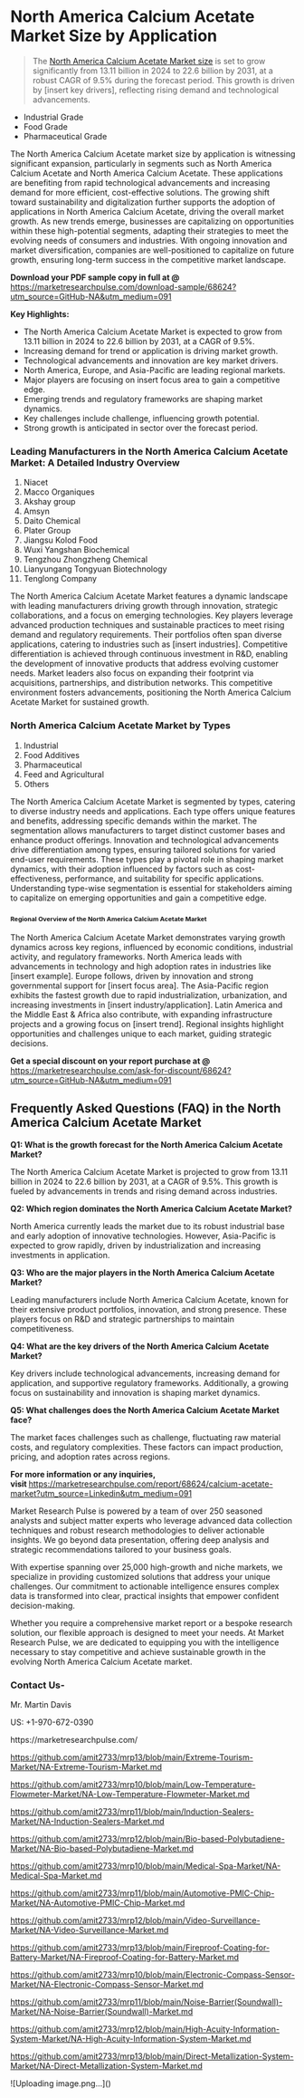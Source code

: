 <h1>North America Calcium Acetate Market&nbsp;Size by Application</h1><blockquote><p>The <a href="https://marketresearchpulse.com/download-sample/68624?utm_source=GitHub-NA&amp;utm_medium=091">North America Calcium Acetate Market size</a> is set to grow significantly from 13.11 billion in 2024 to 22.6 billion by 2031, at a robust CAGR of 9.5% during the forecast period. This growth is driven by [insert key drivers], reflecting rising demand and technological advancements.</p></blockquote><ul><li>Industrial Grade<li> Food Grade<li> Pharmaceutical Grade</li></ul><p>The North America Calcium Acetate market size by application is witnessing significant expansion, particularly in segments such as North America Calcium Acetate and North America Calcium Acetate. These applications are benefiting from rapid technological advancements and increasing demand for more efficient, cost-effective solutions. The growing shift toward sustainability and digitalization further supports the adoption of applications in North America Calcium Acetate, driving the overall market growth. As new trends emerge, businesses are capitalizing on opportunities within these high-potential segments, adapting their strategies to meet the evolving needs of consumers and industries. With ongoing innovation and market diversification, companies are well-positioned to capitalize on future growth, ensuring long-term success in the competitive market landscape.</p><p><strong>Download your PDF sample copy in full at @ </strong><a href="https://marketresearchpulse.com/download-sample/68624?utm_source=GitHub-NA&amp;utm_medium=091">https://marketresearchpulse.com/download-sample/68624?utm_source=GitHub-NA&amp;utm_medium=091</a></p><p><strong>Key Highlights: </strong></p><ul><li>The North America Calcium Acetate Market is expected to grow from 13.11 billion in 2024 to 22.6 billion by 2031, at a CAGR of 9.5%.</li><li>Increasing demand for trend or application is driving market growth.</li><li>Technological advancements and innovation are key market drivers.</li><li>North America, Europe, and Asia-Pacific are leading regional markets.</li><li>Major players are focusing on insert focus area to gain a competitive edge.</li><li>Emerging trends and regulatory frameworks are shaping market dynamics.</li><li>Key challenges include challenge, influencing growth potential.</li><li>Strong growth is anticipated in sector over the forecast period.</li></ul><h3>Leading Manufacturers in the North America Calcium Acetate Market: A Detailed Industry Overview</h3><ol><li>Niacet</li><li>Macco Organiques</li><li>Akshay group</li><li>Amsyn</li><li>Daito Chemical</li><li>Plater Group</li><li>Jiangsu Kolod Food</li><li>Wuxi Yangshan Biochemical</li><li>Tengzhou Zhongzheng Chemical</li><li>Lianyungang Tongyuan Biotechnology</li><li>Tenglong Company</li></ol><div class="flex max-w-full flex-col flex-grow"><div class="min-h-8 text-message flex w-full flex-col items-end gap-2 whitespace-normal break-words [.text-message+&amp;]:mt-5" dir="auto" data-message-author-role="assistant" data-message-id="fd8432e4-4910-450d-b182-61b7bfb0a01f" data-message-model-slug="gpt-4o"><div class="flex w-full flex-col gap-1 empty:hidden first:pt-[3px]"><div class="markdown prose w-full break-words dark:prose-invert light"><p>The North America Calcium Acetate Market features a dynamic landscape with leading manufacturers driving growth through innovation, strategic collaborations, and a focus on emerging technologies. Key players leverage advanced production techniques and sustainable practices to meet rising demand and regulatory requirements. Their portfolios often span diverse applications, catering to industries such as [insert industries]. Competitive differentiation is achieved through continuous investment in R&amp;D, enabling the development of innovative products that address evolving customer needs. Market leaders also focus on expanding their footprint via acquisitions, partnerships, and distribution networks. This competitive environment fosters advancements, positioning the North America Calcium Acetate Market for sustained growth.</p></div></div></div></div><h3>North America Calcium Acetate Market by Types</h3><ol><li>Industrial<li> Food Additives<li> Pharmaceutical<li> Feed and Agricultural<li> Others</li></ol><div class="flex max-w-full flex-col flex-grow"><div class="min-h-8 text-message flex w-full flex-col items-end gap-2 whitespace-normal break-words [.text-message+&amp;]:mt-5" dir="auto" data-message-author-role="assistant" data-message-id="084470be-0bb7-4664-bddf-5156b4f41249" data-message-model-slug="gpt-4o-mini"><div class="flex w-full flex-col gap-1 empty:hidden first:pt-[3px]"><div class="markdown prose w-full break-words dark:prose-invert light"><p>The North America Calcium Acetate Market is segmented by types, catering to diverse industry needs and applications. Each type offers unique features and benefits, addressing specific demands within the market. The segmentation allows manufacturers to target distinct customer bases and enhance product offerings. Innovation and technological advancements drive differentiation among types, ensuring tailored solutions for varied end-user requirements. These types play a pivotal role in shaping market dynamics, with their adoption influenced by factors such as cost-effectiveness, performance, and suitability for specific applications. Understanding type-wise segmentation is essential for stakeholders aiming to capitalize on emerging opportunities and gain a competitive edge.</p></div></div></div></div><h3><span style="font-size: 11px;">Regional Overview of the North America Calcium Acetate Market</span></h3><div class="flex max-w-full flex-col flex-grow"><div class="min-h-8 text-message flex w-full flex-col items-end gap-2 whitespace-normal break-words [.text-message+&amp;]:mt-5" dir="auto" data-message-author-role="assistant" data-message-id="e9038762-ce64-4e30-91c9-9bd413514231" data-message-model-slug="gpt-4o-mini"><div class="flex w-full flex-col gap-1 empty:hidden first:pt-[3px]"><div class="markdown prose w-full break-words dark:prose-invert light"><p>The North America Calcium Acetate Market demonstrates varying growth dynamics across key regions, influenced by economic conditions, industrial activity, and regulatory frameworks. North America leads with advancements in technology and high adoption rates in industries like [insert example]. Europe follows, driven by innovation and strong governmental support for [insert focus area]. The Asia-Pacific region exhibits the fastest growth due to rapid industrialization, urbanization, and increasing investments in [insert industry/application]. Latin America and the Middle East &amp; Africa also contribute, with expanding infrastructure projects and a growing focus on [insert trend]. Regional insights highlight opportunities and challenges unique to each market, guiding strategic decisions.</p></div></div></div></div><p><strong>Get a special discount on your report purchase at @ </strong><a href="https://marketresearchpulse.com/ask-for-discount/68624?utm_source=GitHub-NA&amp;utm_medium=091">https://marketresearchpulse.com/ask-for-discount/68624?utm_source=GitHub-NA&amp;utm_medium=091</a></p><h2>Frequently Asked Questions (FAQ) in the North America Calcium Acetate Market</h2><p><strong>Q1: What is the growth forecast for the North America Calcium Acetate Market?</strong></p><p>The North America Calcium Acetate Market is projected to grow from 13.11 billion in 2024 to 22.6 billion by 2031, at a CAGR of 9.5%. This growth is fueled by advancements in trends and rising demand across industries.</p><p><strong>Q2: Which region dominates the North America Calcium Acetate Market?</strong></p><p>North America currently leads the market due to its robust industrial base and early adoption of innovative technologies. However, Asia-Pacific is expected to grow rapidly, driven by industrialization and increasing investments in application.</p><p><strong>Q3: Who are the major players in the North America Calcium Acetate Market?</strong></p><p>Leading manufacturers include North America Calcium Acetate, known for their extensive product portfolios, innovation, and strong presence. These players focus on R&amp;D and strategic partnerships to maintain competitiveness.</p><p><strong>Q4: What are the key drivers of the North America Calcium Acetate Market?</strong></p><p>Key drivers include technological advancements, increasing demand for application, and supportive regulatory frameworks. Additionally, a growing focus on sustainability and innovation is shaping market dynamics.</p><p><strong>Q5: What challenges does the North America Calcium Acetate Market face?</strong></p><p>The market faces challenges such as challenge, fluctuating raw material costs, and regulatory complexities. These factors can impact production, pricing, and adoption rates across regions.</p><p><strong>For more information or any inquiries, visit&nbsp;</strong><a href="https://marketresearchpulse.com/report/68624/calcium-acetate-market?utm_source=Linkedin&utm_medium=091">https://marketresearchpulse.com/report/68624/calcium-acetate-market?utm_source=Linkedin&utm_medium=091</a></p><p>Market Research Pulse is powered by a team of over 250 seasoned analysts and subject matter experts who leverage advanced data collection techniques and robust research methodologies to deliver actionable insights. We go beyond data presentation, offering deep analysis and strategic recommendations tailored to your business goals.</p><p>With expertise spanning over 25,000 high-growth and niche markets, we specialize in providing customized solutions that address your unique challenges. Our commitment to actionable intelligence ensures complex data is transformed into clear, practical insights that empower confident decision-making.</p><p>Whether you require a comprehensive market report or a bespoke research solution, our flexible approach is designed to meet your needs. At Market Research Pulse, we are dedicated to equipping you with the intelligence necessary to stay competitive and achieve sustainable growth in the evolving North America Calcium Acetate market.</p><h3><strong>Contact Us-</strong></h3><p>Mr. Martin Davis</p><p>US: +1-970-672-0390</p><p>https://marketresearchpulse.com/</p><p><a href="https://github.com/amit2733/mrp13/blob/main/Extreme-Tourism-Market/NA-Extreme-Tourism-Market.md">https://github.com/amit2733/mrp13/blob/main/Extreme-Tourism-Market/NA-Extreme-Tourism-Market.md</a></p><p><a href="https://github.com/amit2733/mrp10/blob/main/Low-Temperature-Flowmeter-Market/NA-Low-Temperature-Flowmeter-Market.md">https://github.com/amit2733/mrp10/blob/main/Low-Temperature-Flowmeter-Market/NA-Low-Temperature-Flowmeter-Market.md</a></p><p><a href="https://github.com/amit2733/mrp11/blob/main/Induction-Sealers-Market/NA-Induction-Sealers-Market.md">https://github.com/amit2733/mrp11/blob/main/Induction-Sealers-Market/NA-Induction-Sealers-Market.md</a></p><p><a href="https://github.com/amit2733/mrp12/blob/main/Bio-based-Polybutadiene-Market/NA-Bio-based-Polybutadiene-Market.md">https://github.com/amit2733/mrp12/blob/main/Bio-based-Polybutadiene-Market/NA-Bio-based-Polybutadiene-Market.md</a></p><p><a href="https://github.com/amit2733/mrp10/blob/main/Medical-Spa-Market/NA-Medical-Spa-Market.md">https://github.com/amit2733/mrp10/blob/main/Medical-Spa-Market/NA-Medical-Spa-Market.md</a></p><p><a href="https://github.com/amit2733/mrp11/blob/main/Automotive-PMIC-Chip-Market/NA-Automotive-PMIC-Chip-Market.md">https://github.com/amit2733/mrp11/blob/main/Automotive-PMIC-Chip-Market/NA-Automotive-PMIC-Chip-Market.md</a></p><p><a href="https://github.com/amit2733/mrp12/blob/main/Video-Surveillance-Market/NA-Video-Surveillance-Market.md">https://github.com/amit2733/mrp12/blob/main/Video-Surveillance-Market/NA-Video-Surveillance-Market.md</a></p><p><a href="https://github.com/amit2733/mrp13/blob/main/Fireproof-Coating-for-Battery-Market/NA-Fireproof-Coating-for-Battery-Market.md">https://github.com/amit2733/mrp13/blob/main/Fireproof-Coating-for-Battery-Market/NA-Fireproof-Coating-for-Battery-Market.md</a></p><p><a href="https://github.com/amit2733/mrp10/blob/main/Electronic-Compass-Sensor-Market/NA-Electronic-Compass-Sensor-Market.md">https://github.com/amit2733/mrp10/blob/main/Electronic-Compass-Sensor-Market/NA-Electronic-Compass-Sensor-Market.md</a></p><p><a href="https://github.com/amit2733/mrp11/blob/main/Noise-Barrier(Soundwall)-Market/NA-Noise-Barrier(Soundwall)-Market.md">https://github.com/amit2733/mrp11/blob/main/Noise-Barrier(Soundwall)-Market/NA-Noise-Barrier(Soundwall)-Market.md</a></p><p><a href="https://github.com/amit2733/mrp12/blob/main/High-Acuity-Information-System-Market/NA-High-Acuity-Information-System-Market.md">https://github.com/amit2733/mrp12/blob/main/High-Acuity-Information-System-Market/NA-High-Acuity-Information-System-Market.md</a></p><p><a href="https://github.com/amit2733/mrp13/blob/main/Direct-Metallization-System-Market/NA-Direct-Metallization-System-Market.md">https://github.com/amit2733/mrp13/blob/main/Direct-Metallization-System-Market/NA-Direct-Metallization-System-Market.md</a></p>
![Uploading image.png…]()
